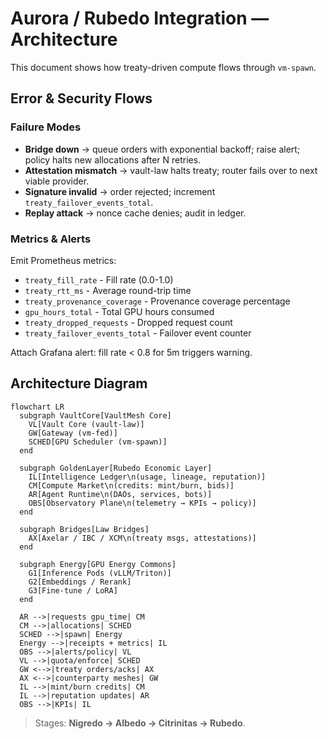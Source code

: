 # Aurora / Rubedo Integration — Architecture

This document shows how treaty-driven compute flows through `vm-spawn`.

## Error & Security Flows

### Failure Modes
- **Bridge down** → queue orders with exponential backoff; raise alert; policy halts new allocations after N retries.
- **Attestation mismatch** → vault-law halts treaty; router fails over to next viable provider.
- **Signature invalid** → order rejected; increment `treaty_failover_events_total`.
- **Replay attack** → nonce cache denies; audit in ledger.

### Metrics & Alerts
Emit Prometheus metrics:
- `treaty_fill_rate` - Fill rate (0.0-1.0)
- `treaty_rtt_ms` - Average round-trip time
- `treaty_provenance_coverage` - Provenance coverage percentage
- `gpu_hours_total` - Total GPU hours consumed
- `treaty_dropped_requests` - Dropped request count
- `treaty_failover_events_total` - Failover event counter

Attach Grafana alert: fill rate < 0.8 for 5m triggers warning.

## Architecture Diagram

```mermaid
flowchart LR
  subgraph VaultCore[VaultMesh Core]
    VL[Vault Core (vault-law)]
    GW[Gateway (vm-fed)]
    SCHED[GPU Scheduler (vm-spawn)]
  end

  subgraph GoldenLayer[Rubedo Economic Layer]
    IL[Intelligence Ledger\n(usage, lineage, reputation)]
    CM[Compute Market\n(credits: mint/burn, bids)]
    AR[Agent Runtime\n(DAOs, services, bots)]
    OBS[Observatory Plane\n(telemetry → KPIs → policy)]
  end

  subgraph Bridges[Law Bridges]
    AX[Axelar / IBC / XCM\n(treaty msgs, attestations)]
  end

  subgraph Energy[GPU Energy Commons]
    G1[Inference Pods (vLLM/Triton)]
    G2[Embeddings / Rerank]
    G3[Fine-tune / LoRA]
  end

  AR -->|requests gpu_time| CM
  CM -->|allocations| SCHED
  SCHED -->|spawn| Energy
  Energy -->|receipts + metrics| IL
  OBS -->|alerts/policy| VL
  VL -->|quota/enforce| SCHED
  GW <-->|treaty orders/acks| AX
  AX <-->|counterparty meshes| GW
  IL -->|mint/burn credits| CM
  IL -->|reputation updates| AR
  OBS -->|KPIs| IL
```

> Stages: **Nigredo → Albedo → Citrinitas → Rubedo**.
